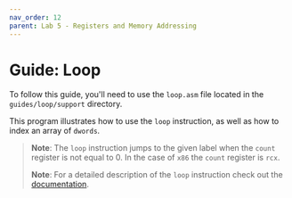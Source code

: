```yaml
---
nav_order: 12
parent: Lab 5 - Registers and Memory Addressing
---
```


# Guide: Loop

To follow this guide, you'll need to use the `loop.asm` file located in the `guides/loop/support` directory.

This program illustrates how to use the `loop` instruction, as well as how to index an array of `dwords`.

>**Note**: The `loop` instruction jumps to the given label when the `count` register is not equal to 0.
In the case of `x86` the `count` register is `rcx`.
>
>**Note**: For a detailed description of the `loop` instruction check out the [documentation](https://www.felixcloutier.com/x86/loop:loopcc).
